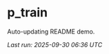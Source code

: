 # p_train

Auto-updating README demo.

<!--START_SECTION:status-->
_Last run: 2025-09-30 06:36 UTC_
<!--END_SECTION:status-->




















































































































































































































































































































































































































































































































































































































































































































































































































































































